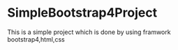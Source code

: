 # SimpleBootstrap4Project
This is a simple project which is done by using framwork bootstrap4,html,css
